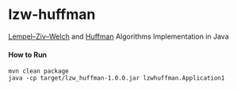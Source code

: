 # lzw-huffman
[Lempel–Ziv–Welch](https://en.wikipedia.org/wiki/Lempel%E2%80%93Ziv%E2%80%93Welch) and [Huffman](https://en.wikipedia.org/wiki/Huffman_coding) Algorithms Implementation in Java

#### How to Run
```text
mvn clean package
java -cp target/lzw_huffman-1.0.0.jar lzwhuffman.Application1
```